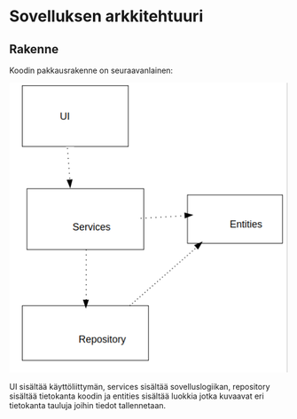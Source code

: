 # Sovelluksen arkkitehtuuri

## Rakenne 

Koodin pakkausrakenne on seuraavanlainen:

![Pakkausrakenne](./arkkitehtuuri.png)

UI sisältää käyttöliittymän, services sisältää sovelluslogiikan, repository sisältää tietokanta koodin ja entities sisältää luokkia jotka kuvaavat eri tietokanta tauluja joihin tiedot tallennetaan.
